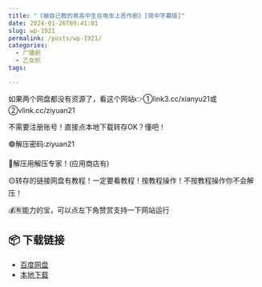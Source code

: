 ```yaml
---
title: "《被自己教的男高中生在电车上恶作剧》[简中字幕版]"
date: 2024-01-26T09:41:01
slug: wp-1921
permalink: /posts/wp-1921/
categories:
  - 广播剧
  - 乙女抓
tags:

---
```


如果两个网盘都没有资源了，看这个网站👉①link3.cc/xianyu21或②vlink.cc/ziyuan21

不需要注册账号！直接点本地下载转存OK？懂吧！

🟢解压密码:ziyuan21

🔵解压用解压专家！(应用商店有)

🟡转存的链接网盘有教程！一定要看教程！按教程操作！不按教程操作你不会解压！

💰🈶能力的宝，可以点左下角赞赏支持一下网站运行

## 📦 下载链接
- [百度网盘](https://blziyuan21.com/pay-download/1921?key=a0f3aae4b1&down_id=0)
- [本地下载](https://blziyuan21.com/pay-download/1921?key=a0f3aae4b1&down_id=1)

